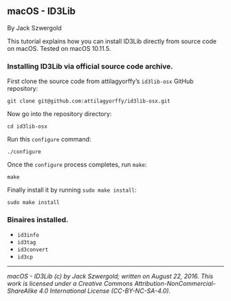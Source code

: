 ## macOS - ID3Lib

By Jack Szwergold

This tutorial explains how you can install ID3Lib directly from source code on macOS. Tested on macOS 10.11.5.

### Installing ID3Lib via official source code archive.

First clone the source code from attilagyorffy’s `id3lib-osx` GitHub repository:

	git clone git@github.com:attilagyorffy/id3lib-osx.git
	
Now go into the repository directory:

	cd id3lib-osx
	
Run this `configure` command:

	./configure
	
Once the `configure` process completes, run `make`:

	make
	
Finally install it by running `sudo make install`:

	sudo make install

### Binaires installed.

* `id3info`
* `id3tag`
* `id3convert`
* `id3cp`

***

*macOS - ID3Lib (c) by Jack Szwergold; written on August 22, 2016. This work is licensed under a Creative Commons Attribution-NonCommercial-ShareAlike 4.0 International License (CC-BY-NC-SA-4.0).*